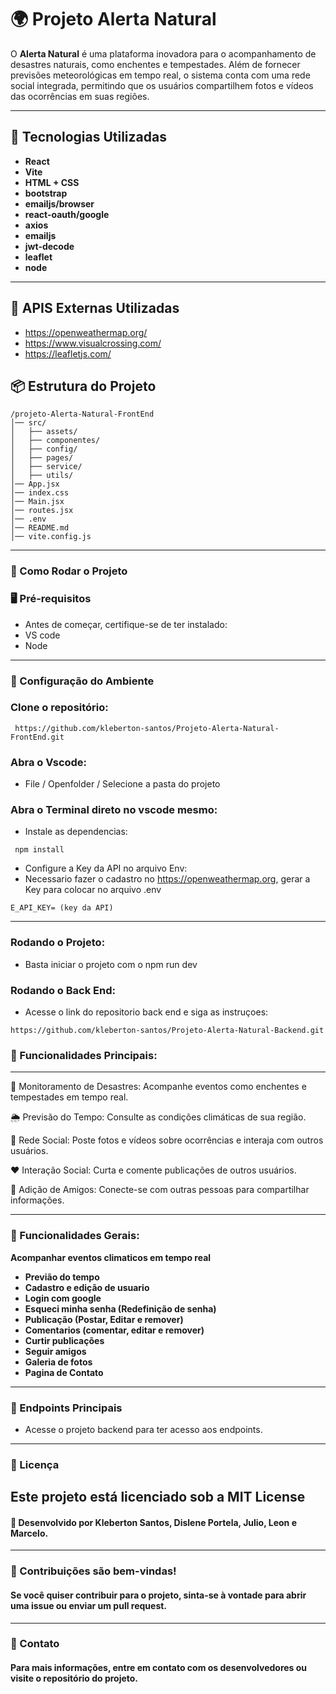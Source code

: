 # 🌍 Projeto Alerta Natural

O **Alerta Natural** é uma plataforma inovadora para o acompanhamento de desastres naturais, como enchentes e tempestades. Além de fornecer previsões meteorológicas em tempo real, o sistema conta com uma rede social integrada, permitindo que os usuários compartilhem fotos e vídeos das ocorrências em suas regiões.

---

## 🚀 Tecnologias Utilizadas

- **React**  
- **Vite** 
- **HTML + CSS**
- **bootstrap**
- **emailjs/browser**
- **react-oauth/google**
- **axios**
- **emailjs**
- **jwt-decode**
- **leaflet**
- **node**
--- 

## 🚀 APIS Externas Utilizadas
- https://openweathermap.org/  
- https://www.visualcrossing.com/
- https://leafletjs.com/

## 📦 Estrutura do Projeto

```plaintext
/projeto-Alerta-Natural-FrontEnd 
│── src/  
│   ├── assets/  
│   ├── componentes/  
│   ├── config/  
│   ├── pages/  
│   ├── service/  
│   ├── utils/    
│── App.jsx
│── index.css
│── Main.jsx
│── routes.jsx
│── .env  
│── README.md
│── vite.config.js
```
---
### 📖 Como Rodar o Projeto  

### 🖥️ Pré-requisitos  
* Antes de começar, certifique-se de ter instalado:
* VS code
* Node  
---
### 🔧 Configuração do Ambiente  

### Clone o repositório:
```
 https://github.com/kleberton-santos/Projeto-Alerta-Natural-FrontEnd.git
```
### Abra o Vscode:
* File / Openfolder / Selecione a pasta do projeto

### Abra o Terminal direto no vscode mesmo:
* Instale as dependencias:
```
 npm install
```
* Configure a Key da API no arquivo Env:
* Necessario fazer o cadastro no https://openweathermap.org, gerar a Key para colocar no arquivo .env
```
E_API_KEY= (key da API)
```
---
### Rodando o Projeto:  
* Basta iniciar o projeto com o npm run dev

### Rodando o Back End:  
* Acesse o link do repositorio back end e siga as instruçoes:
```
https://github.com/kleberton-santos/Projeto-Alerta-Natural-Backend.git
```
### 📌 Funcionalidades Principais:

---

🔴 Monitoramento de Desastres: Acompanhe eventos como enchentes e tempestades em tempo real.

🌦 Previsão do Tempo: Consulte as condições climáticas de sua região.

📸 Rede Social: Poste fotos e vídeos sobre ocorrências e interaja com outros usuários.

❤️ Interação Social: Curta e comente publicações de outros usuários.

🤝 Adição de Amigos: Conecte-se com outras pessoas para compartilhar informações.

---

### 📌 Funcionalidades Gerais:

**Acompanhar eventos climaticos em tempo real**  
- **Previão do tempo**  
- **Cadastro e edição de usuario**  
- **Login com google**  
- **Esqueci minha senha (Redefinição de senha)**  
- **Publicação (Postar, Editar e remover)**  
- **Comentarios (comentar, editar e remover)**  
- **Curtir publicações**  
- **Seguir amigos**  
- **Galeria de fotos**  
- **Pagina de Contato**

---

### 📌 Endpoints Principais   
- Acesse o projeto backend para ter acesso aos endpoints.

---
### 📜 Licença

Este projeto está licenciado sob a MIT License 
---
#### 📌 Desenvolvido por Kleberton Santos, Dislene Portela, Julio, Leon e Marcelo.
---
### 🌟 Contribuições são bem-vindas!
#### Se você quiser contribuir para o projeto, sinta-se à vontade para abrir uma issue ou enviar um pull request.
---
### 📌 Contato
#### Para mais informações, entre em contato com os desenvolvedores ou visite o repositório do projeto.
